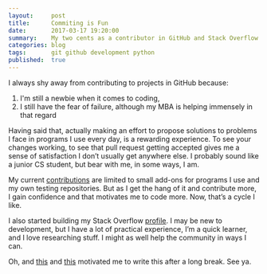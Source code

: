 ```yaml
---
layout:     post
title:      Commiting is Fun
date:       2017-03-17 19:20:00
summary:    My two cents as a contributor in GitHub and Stack Overflow
categories: blog
tags:       git github development python
published:  true
---
```


I always shy away from contributing to projects in GitHub because:
1. I'm still a newbie when it comes to coding, 
2. I still have the fear of failure, although my MBA is helping immensely in that regard

Having said that, actually making an effort to propose solutions to problems I face in programs I use every day, is a rewarding experience. To see your changes working, to see that pull request getting accepted gives me a sense of satisfaction I don’t usually get anywhere else. I probably sound like a junior CS student, but bear with me, in some ways, I am.

My current [contributions](https://github.com/emredjan) are limited to small add-ons for programs I use and my own testing repositories. But as I get the hang of it and contribute more, I gain confidence and that motivates me to code more. Now, that’s a cycle I like.

I also started building my Stack Overflow [profile](https://stackoverflow.com/users/3893152/emredjan). I may be new to development, but I have a lot of practical experience, I’m a quick learner, and I love researching stuff. I might as well help the community in ways I can.

Oh, and [this](https://dev.to/yelluw/want-to-blog-read-this) and [this](https://dev.to/josegonz321/you-will-suck-at-blogging-but-thats-ok) motivated me to write this after a long break.
See ya.
